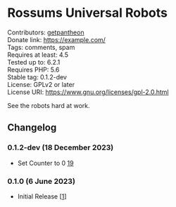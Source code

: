 # Rossums Universal Robots
Contributors: [getpantheon](https://profiles.wordpress.org/getpantheon)  
Donate link: https://example.com/  
Tags: comments, spam  
Requires at least: 4.5  
Tested up to: 6.2.1  
Requires PHP: 5.6  
Stable tag: 0.1.2-dev  
License: GPLv2 or later  
License URI: https://www.gnu.org/licenses/gpl-2.0.html 

See the robots hard at work.

## Changelog

### 0.1.2-dev (18 December 2023)
* Set Counter to 0 [19](https://github.com/pantheon-systems/plugin-pipeline-example/pull/19)

### 0.1.0 (6 June 2023)
* Initial Release [[1](https://github.com/pantheon-systems/plugin-pipeline-example/pull/1)]
